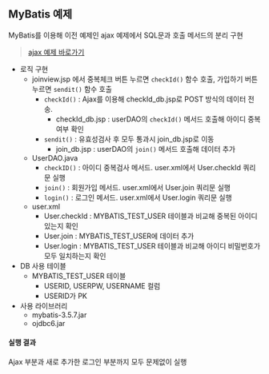 ## MyBatis 예제 

MyBatis를 이용해 이전 예제인 ajax 예제에서 SQL문과 호출 메서드의 분리 구현

> [ajax 예제 바로가기](https://github.com/rlaalstjd00/Web_practice/tree/master/00_ajax_prac)

- 로직 구현
  - joinview.jsp 에서 중복체크 버튼 누르면 `checkId()` 함수 호출, 가입하기 버튼 누르면 `sendit()` 함수 호출 
    - `checkId()` : Ajax를 이용해 checkId_db.jsp로 POST 방식의 데이터 전송.
      - checkId_db.jsp : userDAO의 `checkId()` 메서드 호출해 아이디 중복여부 확인
    - `sendit()` : 유효성검사 후 모두 통과시 join_db.jsp로 이동
      - join_db.jsp : userDAO의 `join()` 메서드 호출해 데이터 추가
  - UserDAO.java
    - `checkID()` : 아이디 중복검사 메서드. user.xml에서 User.checkId 쿼리문 실행
    - `join()` : 회원가입 메서드. user.xml에서 User.join 쿼리문 실행
    - `login()` : 로그인 메서드. user.xml에서 User.login 쿼리문 실행
  - user.xml
    - User.checkId : MYBATIS_TEST_USER 테이블과 비교해 중복된 아이디 있는지 확인
    - User.join : MYBATIS_TEST_USER에 데이터 추가
    - User.login : MYBATIS_TEST_USER 테이블과 비교해 아이디 비밀번호가 모두 일치하는지 확인
- DB 사용 테이블
  - MYBATIS_TEST_USER 테이블
    - USERID, USERPW, USERNAME 컬럼
    - USERID가 PK
- 사용 라이브러리
  - mybatis-3.5.7.jar
  - ojdbc6.jar

#### 실행 결과

Ajax 부분과 새로 추가한 로그인 부분까지 모두 문제없이 실행
